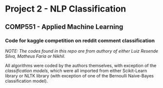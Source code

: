 # Project 2 - NLP Classification

## COMP551 - Applied Machine Learning

### Code for kaggle competition on reddit comment classification

_NOTE: The codes found in this repo are from authory of either Luiz Resende Silva, Matheus Faria or Nikhil._

All algorithms were coded by the authors themselves, with exception of the _classification models_, which were all imported from either Scikit-Learn library or NLTK library (with exception of one of the Bernoulli Naive-Bayes classification model).
